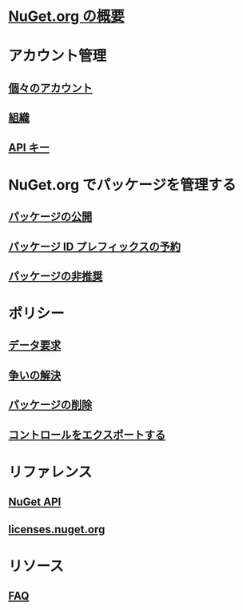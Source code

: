 # [NuGet.org の概要](overview-nuget-org.md)
# アカウント管理
## [個々のアカウント](individual-accounts.md)
## [組織](organizations-on-nuget-org.md)
## [API キー](scoped-api-keys.md)
# NuGet.org でパッケージを管理する
## [パッケージの公開](publish-a-package.md)
## [パッケージ ID プレフィックスの予約](id-prefix-reservation.md)
## [パッケージの非推奨](deprecate-packages.md)
# ポリシー
## [データ要求](policies/Data-requests.md)
## [争いの解決](policies/dispute-resolution.md)
## [パッケージの削除](policies/deleting-packages.md)
## [コントロールをエクスポートする](policies/export-control.md)
# リファレンス
## [NuGet API](../api/overview.md)
## [licenses.nuget.org](licenses.nuget.org.md)
# リソース
## [FAQ](nuget-org-faq.md)
